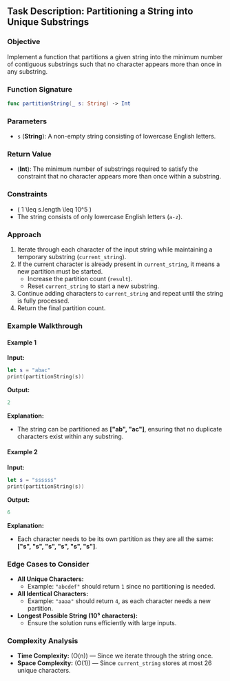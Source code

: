 ## Task Description: **Partitioning a String into Unique Substrings**

### **Objective**
Implement a function that partitions a given string into the minimum number of contiguous substrings such that no character appears more than once in any substring.

### **Function Signature**
```swift
func partitionString(_ s: String) -> Int
```

### **Parameters**
- `s` (**String**): A non-empty string consisting of lowercase English letters.

### **Return Value**
- (**Int**): The minimum number of substrings required to satisfy the constraint that no character appears more than once within a substring.

### **Constraints**
- \( 1 \leq s.length \leq 10^5 \)
- The string consists of only lowercase English letters (`a-z`).

### **Approach**
1. Iterate through each character of the input string while maintaining a temporary substring (`current_string`).
2. If the current character is already present in `current_string`, it means a new partition must be started. 
   - Increase the partition count (`result`).
   - Reset `current_string` to start a new substring.
3. Continue adding characters to `current_string` and repeat until the string is fully processed.
4. Return the final partition count.

### **Example Walkthrough**
#### **Example 1**
**Input:**  
```swift
let s = "abac"
print(partitionString(s))
```
**Output:**  
```swift
2
```
**Explanation:**  
- The string can be partitioned as **["ab", "ac"]**, ensuring that no duplicate characters exist within any substring.

#### **Example 2**
**Input:**  
```swift
let s = "ssssss"
print(partitionString(s))
```
**Output:**  
```swift
6
```
**Explanation:**  
- Each character needs to be its own partition as they are all the same: **["s", "s", "s", "s", "s", "s"]**.

### **Edge Cases to Consider**
- **All Unique Characters:**  
  - Example: `"abcdef"` should return `1` since no partitioning is needed.
- **All Identical Characters:**  
  - Example: `"aaaa"` should return `4`, as each character needs a new partition.
- **Longest Possible String (10⁵ characters):**  
  - Ensure the solution runs efficiently with large inputs.

### **Complexity Analysis**
- **Time Complexity:** \(O(n)\) — Since we iterate through the string once.
- **Space Complexity:** \(O(1)\) — Since `current_string` stores at most 26 unique characters.
